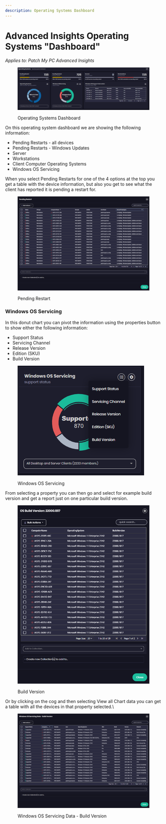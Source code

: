 ```yaml
---
description: Operating Systems Dashboard
---
```


# Advanced Insights Operating Systems "Dashboard"

_Applies to: Patch My PC Advanced Insights_

<figure><img src="../../../.gitbook/assets/image (2162).png" alt=""><figcaption><p>Operating Systems Dashboard</p></figcaption></figure>

On this operating system dashboard we are showing the following information:

* Pending Restarts - all devices
* Pending Restarts - Windows Updates
* Server
* Workstations
* Client Computer Operating Systems
* Windows OS Servicing

When you select Pending Restarts for one of the 4 options at the top you get a table with the device information, but also you get to see what the client has reported it is pending a restart for.

<figure><img src="../../../.gitbook/assets/image (2163).png" alt=""><figcaption><p>Pending Restart</p></figcaption></figure>



### Windows OS Servicing

In this donut chart you can pivot the information using the properties button to show either the following information:

* Support Status
* Servicing Channel
* Release Version
* Edition (SKU)
* Build Version

<figure><img src="../../../.gitbook/assets/image (2164).png" alt=""><figcaption><p>Windows OS Servicing</p></figcaption></figure>

From selecting a property you can then go and select for example build version and get a report just on one particular build version.

<figure><img src="../../../.gitbook/assets/image (2165).png" alt=""><figcaption><p>Build Version</p></figcaption></figure>

Or by clicking on the cog and then selecting View all Chart data you can get a table with all the devices in that property selected.\


<figure><img src="../../../.gitbook/assets/image (2167).png" alt=""><figcaption><p>Windows OS Servicing Data - Build Version</p></figcaption></figure>
